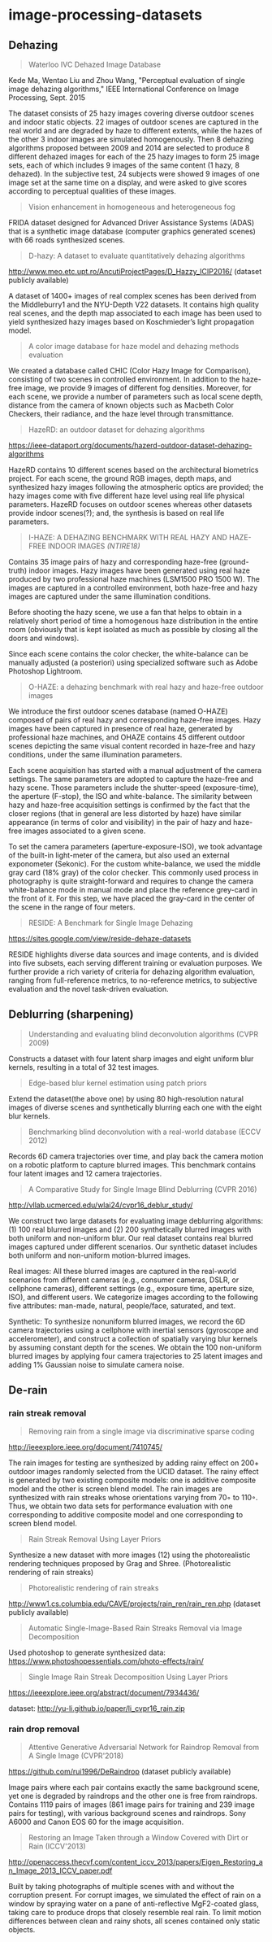 # image-processing-datasets

## Dehazing

> Waterloo IVC Dehazed Image Database

Kede Ma, Wentao Liu and Zhou Wang, "Perceptual evaluation of single image dehazing algorithms," IEEE International Conference on Image Processing, Sept. 2015

The dataset consists of 25 hazy images covering diverse outdoor scenes and indoor static objects. 22 images of outdoor scenes are captured in the real world and are degraded by haze to different extents, while the hazes of the other 3 indoor images are simulated homogenously. Then 8 dehazing algorithms proposed between 2009 and 2014 are selected to produce 8 different dehazed images for each of the 25 hazy images to form 25 image sets, each of which includes 9 images of the same content (1 hazy, 8 dehazed). In the subjective test, 24 subjects were showed 9 images of one image set at the same time on a display, and were asked to give scores according to perceptual qualities of these images.

> Vision enhancement in homogeneous and heterogeneous fog

FRIDA dataset designed for Advanced Driver Assistance Systems (ADAS) that is a synthetic image database (computer graphics generated scenes) with 66 roads synthesized scenes.

> D-hazy: A dataset to evaluate quantitatively dehazing algorithms

http://www.meo.etc.upt.ro/AncutiProjectPages/D_Hazzy_ICIP2016/ (dataset publicly available)

A dataset of 1400+ images of real complex scenes has been derived from the Middleburry1 and the NYU-Depth V22 datasets. It contains high quality real scenes, and the depth map associated to each image has been used to yield synthesized hazy images based on Koschmieder’s light propagation model.

> A color image database for haze model and dehazing methods evaluation

We created a database called CHIC (Color Hazy Image for Comparison), consisting of two scenes in controlled environment. In addition to the haze-free image, we provide 9 images of different fog densities. Moreover, for each scene, we provide a number of parameters such as local scene depth, distance from the camera of known objects such as Macbeth Color Checkers, their radiance, and the haze level through transmittance.

> HazeRD: an outdoor dataset for dehazing algorithms

https://ieee-dataport.org/documents/hazerd-outdoor-dataset-dehazing-algorithms

HazeRD contains 10 different scenes based on the architectural biometrics project. For each scene, the ground RGB images, depth maps, and synthesized hazy images following the atmospheric optics are provided; the hazy images come with five different haze level using real life physical parameters. HazeRD focuses on outdoor scenes whereas other datasets provide indoor scenes(?); and, the synthesis is based on real life parameters.

> I-HAZE: A DEHAZING BENCHMARK WITH REAL HAZY AND HAZE-FREE INDOOR IMAGES *(NTIRE18)*

Contains 35 image pairs of hazy and corresponding haze-free (ground-truth) indoor images. Hazy images have been generated
using real haze produced by two professional haze machines (LSM1500 PRO 1500 W). The images are captured in a controlled environment, both haze-free and hazy images are captured under the same illumination conditions.

Before shooting the hazy scene, we use a fan that helps to obtain in a relatively short period of time a homogenous haze distribution in the entire room (obviously that is kept isolated as much as possible by closing all the doors and windows).

Since each scene contains the color checker, the white-balance can be manually adjusted (a posteriori) using specialized software such as Adobe Photoshop Lightroom.

> O-HAZE: a dehazing benchmark with real hazy and haze-free outdoor images

We introduce the first outdoor scenes database (named O-HAZE) composed of pairs of real hazy and corresponding haze-free images. Hazy images have been captured in presence of real haze, generated by professional haze machines, and OHAZE contains 45 different outdoor scenes depicting the same visual content recorded in haze-free and hazy conditions, under the same illumination parameters.

Each scene acquisition has started with a manual adjustment of the camera settings. The same parameters are adopted to capture the haze-free and hazy scene. Those parameters include the shutter-speed (exposure-time), the aperture (F-stop), the ISO and white-balance. The similarity between hazy and haze-free acquisition settings is confirmed by the fact that the closer regions (that in general are less distorted by haze) have similar appearance (in terms of color and visibility) in the pair of hazy and haze-free images associated to a given scene.

To set the camera parameters (aperture-exposure-ISO), we took advantage of the built-in light-meter of the camera, but also used an external exponometer (Sekonic). For the custom white-balance, we used the middle gray card (18% gray) of the color checker. This commonly used process in photography is quite straight-forward and requires to change the camera white-balance mode in manual mode and place the reference grey-card in the front of it. For this step, we have placed the gray-card in the center of the scene in the range of four meters.

> RESIDE: A Benchmark for Single Image Dehazing

https://sites.google.com/view/reside-dehaze-datasets

RESIDE highlights diverse data sources and image contents, and is divided into five subsets, each serving different training or evaluation purposes. We further provide a rich variety of criteria for dehazing algorithm evaluation, ranging from full-reference metrics, to no-reference metrics, to subjective evaluation and the novel task-driven evaluation. 

## Deblurring (sharpening)

> Understanding and evaluating blind deconvolution algorithms (CVPR 2009)

Constructs a dataset with four latent sharp images and eight uniform blur kernels, resulting in a total of 32 test images.

> Edge-based blur kernel estimation using patch priors

Extend the dataset(the above one) by using 80 high-resolution natural images of diverse scenes and synthetically blurring each one with the eight blur kernels.

>  Benchmarking blind deconvolution with a real-world database (ECCV 2012)

Records 6D camera trajectories over time, and play back the camera motion on a robotic platform to capture blurred images. This benchmark contains four latent images and 12 camera trajectories.

> A Comparative Study for Single Image Blind Deblurring (CVPR 2016)

http://vllab.ucmerced.edu/wlai24/cvpr16_deblur_study/

We construct two large datasets for evaluating image deblurring algorithms: (1) 100 real blurred images and (2) 200 synthetically blurred images with both uniform and non-uniform blur. Our real dataset contains real blurred images captured under different scenarios. Our synthetic dataset includes both uniform and non-uniform motion-blurred images.

Real images: All these blurred images are captured in the real-world scenarios from different cameras (e.g., consumer cameras, DSLR, or cellphone cameras), different settings (e.g., exposure time, aperture size, ISO), and different users. We categorize images according to the following five attributes: man-made, natural, people/face, saturated, and text.

Synthetic: To synthesize nonuniform blurred images, we record the 6D camera trajectories using a cellphone with inertial sensors (gyroscope and accelerometer), and construct a collection of spatially varying blur kernels by assuming constant depth for the scenes. We obtain the 100 non-uniform blurred images by applying four camera trajectories to 25 latent images and adding 1% Gaussian noise to simulate camera noise.

## De-rain

### rain streak removal

> Removing rain from a single image via discriminative sparse coding

http://ieeexplore.ieee.org/document/7410745/

The rain images for testing are synthesized by adding rainy effect on 200+ outdoor images randomly selected from the UCID dataset. The rainy effect is generated by two existing composite models: one is additive composite model and the other is screen blend model. The rain images are synthesized with rain streaks whose orientations varying from 70◦ to 110◦. Thus, we obtain two data sets for performance evaluation with one corresponding to additive composite model and one corresponding to screen blend model.

> Rain Streak Removal Using Layer Priors

Synthesize a new dataset with more images (12) using the photorealistic rendering techniques proposed by Grag and Shree. (Photorealistic rendering of rain streaks)

> Photorealistic rendering of rain streaks

http://www1.cs.columbia.edu/CAVE/projects/rain_ren/rain_ren.php (dataset publicly available)

> Automatic Single-Image-Based Rain Streaks Removal via Image Decomposition

Used photoshop to generate synthesized data: https://www.photoshopessentials.com/photo-effects/rain/

> Single Image Rain Streak Decomposition Using Layer Priors

https://ieeexplore.ieee.org/abstract/document/7934436/

dataset: http://yu-li.github.io/paper/li_cvpr16_rain.zip

### rain drop removal

> Attentive Generative Adversarial Network for Raindrop Removal from A Single Image (CVPR'2018)

https://github.com/rui1996/DeRaindrop (dataset publicly available)

Image pairs where each pair contains exactly the same background scene, yet one is degraded by raindrops and the other one is free from raindrops. Contains 1119 pairs of images (861 image pairs for training and 239 image pairs for testing), with various background scenes and raindrops. Sony A6000 and Canon EOS 60 for the image acquisition.

> Restoring an Image Taken through a Window Covered with Dirt or Rain (ICCV'2013)

http://openaccess.thecvf.com/content_iccv_2013/papers/Eigen_Restoring_an_Image_2013_ICCV_paper.pdf

Built by taking photographs of multiple scenes with and without the corruption present. For corrupt images, we simulated the effect of rain on a window by spraying water on a pane of anti-reflective MgF2-coated glass, taking care to produce drops that closely resemble real rain. To limit motion differences between clean and rainy shots, all scenes contained only static objects.
